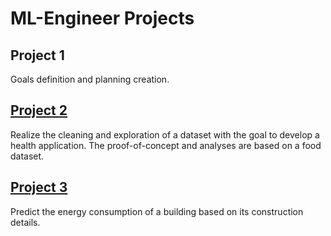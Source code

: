 # ML-Engineer Projects

## Project 1

Goals definition and planning creation.

## [Project 2](./Project_2/)

Realize the cleaning and exploration of a dataset with the goal to develop a health application.
The proof-of-concept and analyses are based on a food dataset.

## [Project 3](./Project_3/)

Predict the energy consumption of a building based on its construction details.
